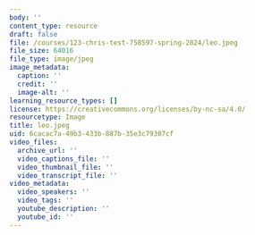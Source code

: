 ```yaml
---
body: ''
content_type: resource
draft: false
file: /courses/123-chris-test-758597-spring-2024/leo.jpeg
file_size: 64016
file_type: image/jpeg
image_metadata:
  caption: ''
  credit: ''
  image-alt: ''
learning_resource_types: []
license: https://creativecommons.org/licenses/by-nc-sa/4.0/
resourcetype: Image
title: leo.jpeg
uid: 6cacac7a-49b3-433b-887b-35e3c79307cf
video_files:
  archive_url: ''
  video_captions_file: ''
  video_thumbnail_file: ''
  video_transcript_file: ''
video_metadata:
  video_speakers: ''
  video_tags: ''
  youtube_description: ''
  youtube_id: ''
---
```

